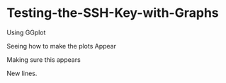 # Testing-the-SSH-Key-with-Graphs

Using GGplot 

Seeing how to make the plots Appear

Making sure this appears


New lines. 
